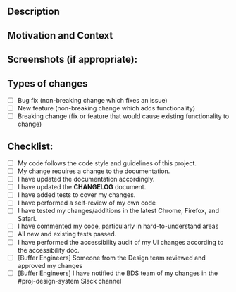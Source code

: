 <!--- Provide a general summary of your changes in the Title above -->

## Description
<!--- Describe your changes in detail -->

## Motivation and Context
<!--- Why is this change required? What problem does it solve? -->
<!--- If it fixes an open issue, please link to the issue here. -->

## Screenshots (if appropriate):

## Types of changes
<!--- What types of changes does your code introduce? Put an `x` in all the boxes that apply: -->
- [ ] Bug fix (non-breaking change which fixes an issue)
- [ ] New feature (non-breaking change which adds functionality)
- [ ] Breaking change (fix or feature that would cause existing functionality to change)

## Checklist:
<!--- Go over all the following points, and put an `x` in all the boxes that apply. -->
<!--- If you're unsure about any of these, don't hesitate to ask. We're here to help! -->
- [ ] My code follows the code style and guidelines of this project. <!--- Link to Standards file coming soon. -->
- [ ] My change requires a change to the documentation.
- [ ] I have updated the documentation accordingly.
- [ ] I have updated the **CHANGELOG** document.
- [ ] I have added tests to cover my changes.
- [ ] I have performed a self-review of my own code
- [ ] I have tested my changes/additions in the latest Chrome, Firefox, and Safari.
- [ ] I have commented my code, particularly in hard-to-understand areas
- [ ] All new and existing tests passed.
- [ ] I have performed the accessibility audit of my UI changes according to the accessibility doc. <!--- Link to Accessibility Standards file coming soon. -->
- [ ] [Buffer Engineers] Someone from the Design team reviewed and approved my changes
- [ ] [Buffer Engineers] I have notified the BDS team of my changes in the #proj-design-system Slack channel
